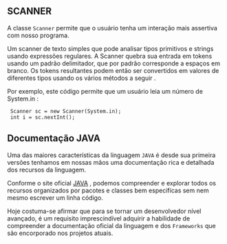 ## SCANNER

A classe `Scanner` permite que o usuário tenha um interação mais assertiva com nosso programa.

Um scanner de texto simples que pode analisar tipos primitivos e strings usando expressões regulares.
A Scanner quebra sua entrada em tokens usando um padrão delimitador, que por padrão corresponde a espaços em branco. Os tokens resultantes podem então ser convertidos em valores de diferentes tipos usando os vários métodos a seguir .

Por exemplo, este código permite que um usuário leia um número de System.in :

     Scanner sc = new Scanner(System.in);
     int i = sc.nextInt();


  ## Documentação JAVA

  Uma das maiores características da linguagem `JAVA` é desde sua primeira versões tenhamos em nossas mãos uma documentação rica e detalhada dos recursos da linguagem.

  Conforme o site oficial [JAVA](https://docs.oracle.com/javase/7/docs/api/java/lang/String.html) , podemos compreender e explorar todos os recursos organizados por pacotes e classes bem especifícas sem nem mesmo escrever um linha código.

  Hoje costuma-se afirmar que para se tornar um desenvolvedor nível avançado, é um requisito imprescindível adquirir a habilidade de compreender a documentação oficial da linguagem e dos `Frameworks` que são encorporado nos projetos atuais.   


